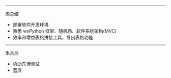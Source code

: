 

---
周总结

- 部署软件开发环境
- 熟悉 wxPython 框架、随机场、软件系统架构(MVC)
- 效率和增益表格拼接工具，导出表格功能


---
朱兵后

- 协助东博测试
- 蓝屏

